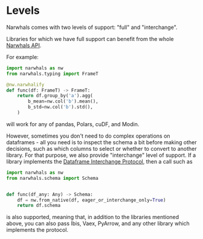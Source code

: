 # Levels

Narwhals comes with two levels of support: "full" and "interchange".

Libraries for which we have full support can benefit from the whole
[Narwhals API](https://narwhals-dev.github.io/narwhals/api-reference/).

For example:

```python exec="1" source="above"
import narwhals as nw
from narwhals.typing import FrameT

@nw.narwhalify
def func(df: FrameT) -> FrameT:
    return df.group_by('a').agg(
        b_mean=nw.col('b').mean(),
        b_std=nw.col('b').std(),
    )
```
will work for any of pandas, Polars, cuDF, and Modin.

However, sometimes you don't need to do complex operations on dataframes - all you need
is to inspect the schema a bit before making other decisions, such as which columns to
select or whether to convert to another library. For that purpose, we also provide "interchange"
level of support. If a library implements the
[Dataframe Interchange Protocol](https://data-apis.org/dataframe-protocol/latest/), then
a call such as

```python exec="1" source="above"
import narwhals as nw
from narwhals.schema import Schema


def func(df_any: Any) -> Schema:
    df = nw.from_native(df, eager_or_interchange_only=True)
    return df.schema
```
is also supported, meaning that, in addition to the libraries mentioned above, you can
also pass Ibis, Vaex, PyArrow, and any other library which implements the protocol.
